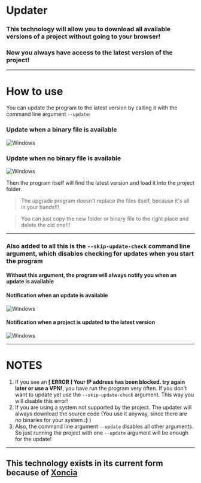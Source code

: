 # Updater

### This technology will allow you to download all available versions of a project without going to your browser!

### Now you always have access to the latest version of the project!

---

# How to use

You can update the program to the latest version by calling it with the command line argument ```--update```:

### Update when a binary file is available
![Windows](https://github.com/rzc0d3r/ESET-KeyGen/blob/main/img/updater_binary_update.png)

### Update when no binary file is available
![Windows](https://github.com/rzc0d3r/ESET-KeyGen/blob/main/img/updater_src_update.png)

Then the program itself will find the latest version and load it into the project folder.

> The upgrade program doesn't replace the files itself, because it's all in your hands!!!

> You can just copy the new folder or binary file to the right place and delete the old one!!!

---

### Also added to all this is the ```--skip-update-check``` command line argument, which disables checking for updates when you start the program
#### Without this argument, the program will always notify you when an update is available

#### Notification when an update is available
![Windows](https://github.com/rzc0d3r/ESET-KeyGen/blob/main/img/updater_available.png)

#### Notification when a project is updated to the latest version
![Windows](https://github.com/rzc0d3r/ESET-KeyGen/blob/main/img/updater_uptodate.png)

---

# NOTES
1. If you see an **[ ERROR ] Your IP address has been blocked. try again later or use a VPN!**, you have run the program very often. If you don't want to update yet use the ```--skip-update-check``` argument. This way you will disable this error!
2. If you are using a system not supported by the project. The updater will always download the source code (You use it anyway, since there are no binaries for your system **:)** )
3. Also, the command line argument ```--update``` disables all other arguments. So just running the project with one ```--update``` argument will be enough for the update!

---
## This technology exists in its current form because of [Xoncia](https://github.com/Xoncia)